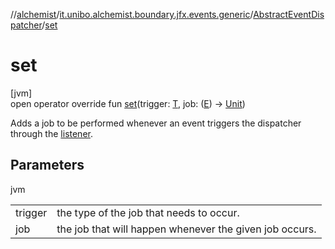 //[alchemist](../../../index.md)/[it.unibo.alchemist.boundary.jfx.events.generic](../index.md)/[AbstractEventDispatcher](index.md)/[set](set.md)

# set

[jvm]\
open operator override fun [set](set.md)(trigger: [T](index.md), job: ([E](index.md)) -> [Unit](https://kotlinlang.org/api/latest/jvm/stdlib/kotlin/-unit/index.html))

Adds a job to be performed whenever an event triggers the dispatcher through the [listener](index.md#-555057390%2FProperties%2F-267951372).

## Parameters

jvm

| | |
|---|---|
| trigger | the type of the job that needs to occur. |
| job | the job that will happen whenever the given job occurs. |
